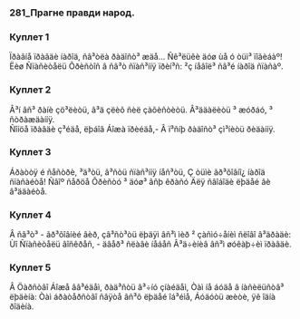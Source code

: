 ### 281_Прагне правди народ.
### Куплет 1
Ïðàãíå ïðàâäè íàðîä, ñâ³òëà ðàäîñò³ æäå... Ñê³ëüêè äóø ùå ó òüì³ ïîãèáàº! Ëèø Ñïàñèòåëü Õðèñòîñ â ñâ³ò ñïàñ³ííÿ ïðèí³ñ: ²ç íåâîë³ ñâ³é íàðîä ñïàñàº.
### Куплет 2
Â³í âñ³ ðàíè çö³ëèòü, â³ä çëèõ ñèë çàõèñòèòü. Â³ääàëèòü ³ æóðáó, ³ ñòðàæäàííÿ.<br/>Ñîíöå ïðàâäè ç³éäå, ëþáîâ Áîæà ïðèéäå,- Â ï³ñíþ ðàäîñò³ çì³íèòü ðèäàííÿ.
### Куплет 3
Áðàòòÿ é ñåñòðè, ³ä³òü, â³ñòü ñïàñ³ííÿ íåñ³òü, Ç òüìè ãð³õîâíî¿ íàðîä ñïàñàéòå! Ñâîº ñåðöå Õðèñòó ³ äóø³ âñþ êðàñó Äëÿ ñâîáîäè ëþäåé âè â³ääàéòå.
### Куплет 4
Â ñâ³ò³ - ãð³õîâíèé âèð, çâ³ñò³òü ëþäÿì âñ³ì ìèð ² çàñìó÷åíèì ñëîâî â³äðàäè:<br/>Ùî Ñïàñèòåëü âîñêðåñ, - äâåð³ ñëàâè íåáåñ Â³ä÷èíèâ âñ³ì øóêàþ÷èì ïðàâäè.
### Куплет 5
Â Öàðñòâî Áîæå ââ³éäåì, ðàä³ñòü â³÷íó çíàéäåì, Òàì íå áóäå â íàñèëüñòâ³ ëþäèíà: Òàì áðàòåðñòâî ñâÿòå âñ³õ ëþäåé îá³éìå, Áóäóòü æèòè, ÿê îäíà ðîäèíà.

